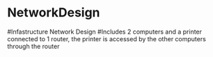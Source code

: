 # NetworkDesign
#Infastructure Network Design
#Includes 2 computers and a printer connected to 1 router, the printer is accessed by the other computers through the router
